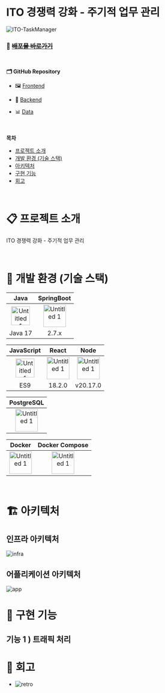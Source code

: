 # ITO 경쟁력 강화 - 주기적 업무 관리

![ITO-TaskManager](https://user-images.githubusercontent.com/)

### 🔗 ~~**[배포물 바로가기](https://github.com/DBFIS-LifeInsuranceInfraTeam)**~~

<br>

**🗂 GitHub Repository**
- 🖼 [Frontend](https://github.com/DBFIS-LifeInsuranceInfraTeam/ITO-TaskManager-FE)

- 🧩 [Backend](https://github.com/DBFIS-LifeInsuranceInfraTeam/ITO-TaskManager-BE)

- 📊 [Data](https://github.com/DBFIS-LifeInsuranceInfraTeam/ITO-TaskManager-DB)


<br/>

**목차**

- [프로젝트 소개](#intro)
- [개발 환경 (기술 스택)](#stack)
- [아키텍처](#architecture)
- [구현 기능](#function)
- [회고](#retrospective)

<br>

# <span id="intro">📋 프로젝트 소개</span>

ITO 경쟁력 강화 - 주기적 업무 관리

<br>

# <span id="stack">🚀 개발 환경 (기술 스택)</span>

| Java | SpringBoot |
| :---: | :---: |
| <img width="50" alt="Untitled 1" src="https://user-images.githubusercontent.com/80504636/231357444-f19f60b4-b037-4243-9fd0-7335f805e1ab.png"> | <img width="60" alt="Untitled 1" src="https://user-images.githubusercontent.com/80504636/231356152-2eb8bc40-a505-41db-8b48-34cb08307872.png"> | 
| Java 17 | 2.7.x |


| JavaScript | React | Node |
| :---: | :---: | :---: |
| <img width="50" alt="Untitled 1" src="https://github.com/user-attachments/assets/7c8eec34-2769-4bb9-b07d-e57c8cb19951"> | <img width="60" alt="Untitled 1" src="https://user-images.githubusercontent.com/80504636/231356159-a1ed8d6a-1945-4c86-8a82-41295fad3d40.png"> | <img width="60" alt="Untitled 1" src="https://user-images.githubusercontent.com/80504636/231356163-4ab93b84-6ca2-4872-a068-3d6b1d89d7e8.png"> |
| ES9 | 18.2.0 | v20.17.0 |


| PostgreSQL |
| :---: |
| <img width="60" alt="Untitled 1" src="https://github.com/user-attachments/assets/ddaa3bcc-5140-497f-8db9-441f26369419"> |

| Docker | Docker Compose | 
| :---: | :---: |
| <img width="60" alt="Untitled 1" src="https://user-images.githubusercontent.com/80504636/231356165-0f68a283-1f64-433b-939e-d4e582530535.png">  | <img width="60" alt="Untitled 1" src="https://github.com/user-attachments/assets/27d9499a-04cd-45af-8eba-d372f833b787"> | 

<br>

# <span id="architecture">🏗 아키텍처</span>

## 인프라 아키텍처
![infra]()

## 어플리케이션 아키텍처
![app]()

# <span id="function">🧩 구현 기능</span>

## 기능 1 ) 트래픽 처리


# <span id="retrospective">💬 회고</span>

- ![retro]()